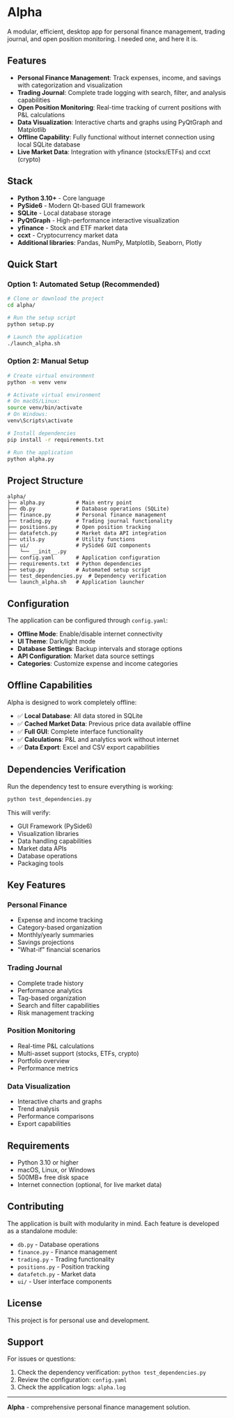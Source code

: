 # Alpha

A modular, efficient, desktop app for personal finance management, trading journal, and open position monitoring.
I needed one, and here it is.


## Features

- **Personal Finance Management**: Track expenses, income, and savings with categorization and visualization
- **Trading Journal**: Complete trade logging with search, filter, and analysis capabilities
- **Open Position Monitoring**: Real-time tracking of current positions with P&L calculations
- **Data Visualization**: Interactive charts and graphs using PyQtGraph and Matplotlib
- **Offline Capability**: Fully functional without internet connection using local SQLite database
- **Live Market Data**: Integration with yfinance (stocks/ETFs) and ccxt (crypto)

## Stack

- **Python 3.10+** - Core language
- **PySide6** - Modern Qt-based GUI framework
- **SQLite** - Local database storage
- **PyQtGraph** - High-performance interactive visualization
- **yfinance** - Stock and ETF market data
- **ccxt** - Cryptocurrency market data
- **Additional libraries**: Pandas, NumPy, Matplotlib, Seaborn, Plotly

## Quick Start

### Option 1: Automated Setup (Recommended)

```bash
# Clone or download the project
cd alpha/

# Run the setup script
python setup.py

# Launch the application
./launch_alpha.sh
```

### Option 2: Manual Setup

```bash
# Create virtual environment
python -m venv venv

# Activate virtual environment
# On macOS/Linux:
source venv/bin/activate
# On Windows:
venv\Scripts\activate

# Install dependencies
pip install -r requirements.txt

# Run the application
python alpha.py
```

## Project Structure

```
alpha/
├── alpha.py          # Main entry point
├── db.py             # Database operations (SQLite)
├── finance.py        # Personal finance management
├── trading.py        # Trading journal functionality
├── positions.py      # Open position tracking
├── datafetch.py      # Market data API integration
├── utils.py          # Utility functions
├── ui/               # PySide6 GUI components
│   └── __init__.py
├── config.yaml       # Application configuration
├── requirements.txt  # Python dependencies
├── setup.py          # Automated setup script
├── test_dependencies.py  # Dependency verification
└── launch_alpha.sh   # Application launcher
```

## Configuration

The application can be configured through `config.yaml`:

- **Offline Mode**: Enable/disable internet connectivity
- **UI Theme**: Dark/light mode
- **Database Settings**: Backup intervals and storage options
- **API Configuration**: Market data source settings
- **Categories**: Customize expense and income categories

## Offline Capabilities

Alpha is designed to work completely offline:

- ✅ **Local Database**: All data stored in SQLite
- ✅ **Cached Market Data**: Previous price data available offline
- ✅ **Full GUI**: Complete interface functionality
- ✅ **Calculations**: P&L and analytics work without internet
- ✅ **Data Export**: Excel and CSV export capabilities

## Dependencies Verification

Run the dependency test to ensure everything is working:

```bash
python test_dependencies.py
```

This will verify:
- GUI Framework (PySide6)
- Visualization libraries
- Data handling capabilities
- Market data APIs
- Database operations
- Packaging tools



## Key Features 

### Personal Finance
- Expense and income tracking
- Category-based organization
- Monthly/yearly summaries
- Savings projections
- "What-if" financial scenarios

### Trading Journal
- Complete trade history
- Performance analytics
- Tag-based organization
- Search and filter capabilities
- Risk management tracking

### Position Monitoring
- Real-time P&L calculations
- Multi-asset support (stocks, ETFs, crypto)
- Portfolio overview
- Performance metrics

### Data Visualization
- Interactive charts and graphs
- Trend analysis
- Performance comparisons
- Export capabilities

## Requirements

- Python 3.10 or higher
- macOS, Linux, or Windows
- 500MB+ free disk space
- Internet connection (optional, for live market data)

## Contributing

The application is built with modularity in mind. Each feature is developed as a standalone module:

- `db.py` - Database operations
- `finance.py` - Finance management
- `trading.py` - Trading functionality
- `positions.py` - Position tracking
- `datafetch.py` - Market data
- `ui/` - User interface components

## License

This project is for personal use and development.

## Support

For issues or questions:
1. Check the dependency verification: `python test_dependencies.py`
2. Review the configuration: `config.yaml`
3. Check the application logs: `alpha.log`

---

**Alpha** - comprehensive personal finance management solution. 
